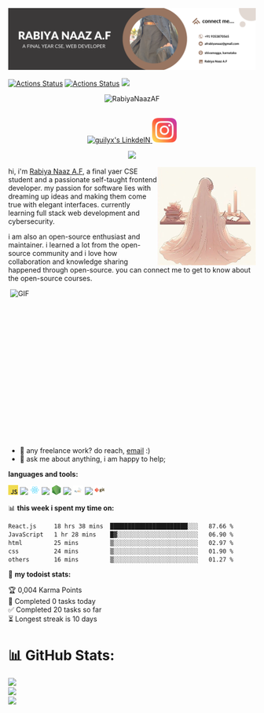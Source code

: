 <img src="rabiya naaz a.f.png" alt="Mokkapps GitHub README header image">

[![Actions Status](https://github.com/guilyx/guilyx/workflows/wakatime-stats/badge.svg)](https://github.com/RabiyaNaazAF/RabiyaNaazAF/actions)
[![Actions Status](https://github.com/guilyx/guilyx/workflows/update-gh-activity/badge.svg)](https://github.com/RabiyaNaazAF/RabiyaNaazAF/actions)
![](https://visitor-badge.glitch.me/badge?page_id=guilyx.guilyx)

<!-- <p align="center">
<img alt="loficity" width="600px" src="https://github.com/HyunCafe/HyunCafe/raw/main/assests/loficity.gif"</img>
</p> -->

<p align="center">
  <img src="https://socialify.git.ci/RabiyaNaazAF/RabiyaNaazAF/image?description=1&descriptionEditable=Hello%20world%20this%20is%20my%20profile%2C%20%0Awelcome&font=Rokkitt&forks=1&issues=1&language=1&name=1&owner=1&pattern=Circuit%20Board&pulls=1&stargazers=1&theme=Dark" alt="RabiyaNaazAF" width="700" height="300" />
</p>
<p align="center">
<br/>
<a href="https://www.linkedin.com/in/rabiya-naaz-a-f-546070258?utm_source=share&utm_campaign=share_via&utm_content=profile&utm_medium=android_app">
  <img alt="guilyx's LinkdeIN" width="50px" src="https://user-images.githubusercontent.com/43545812/144035037-0f415fc7-9f96-4517-a370-ccc6e78a714b.png" />
</a>
<a href="https://www.instagram.com/rab_sweety_a.f?igsh=MzNlNGNkZWQ4Mg==">
  <img alt="guilyx's Instagram" width="50px" src="2111463.webp" />
</a>
<a href="https://www.facebook.com/rab.sweetyaf?mibextid=ZbWKwL>
  <img alt="guilyx's Instagram" width="50px" src="2504903.webp" />
</a>
<br>
</p>
<p align="center">
  <img alig src="https://github-profile-trophy.vercel.app/?username=guilyx&theme=onedark&column=-1" />
</p>
<a href="#"><img align="right" src="4935438b32df588f7ec88ebe0e8e6763.webp" width="200 " height="200" /></a>

hi, i'm [Rabiya Naaz A.F](https://RabiyaNaazAF.me/), a final yaer CSE student and a passionate self-taught frontend developer. my passion for software lies with dreaming up ideas and making them come true with elegant interfaces. currently learning full stack web development and cybersecurity.

i am also an open-source enthusiast and maintainer. i learned a lot from the open-source community and i love how collaboration and knowledge sharing happened through open-source. you can connect me to get to know about the open-source courses.


  <img align="right" alt="GIF" src="https://github.com/abhisheknaiidu/abhisheknaiidu/blob/master/code.gif?raw=true" width="500" height="320" />
  
- 💼 any freelance work? do reach, [email](mailto:afrabiyanaaz@gmail.com) :)
- 💬 ask me about anything, i am happy to help;

**languages and tools:**  

<code><img height="20" src="https://raw.githubusercontent.com/github/explore/80688e429a7d4ef2fca1e82350fe8e3517d3494d/topics/javascript/javascript.png"></code>
<code><img height="20" src="https://www.bing.com/images/search?view=detailV2&ccid=jYcja5Jg&id=E8A66AD2ED0C2765880EAB1AAE82DB4CE7FC0CD4&thid=OIP.jYcja5Jg64PLcKLvs6fBRwHaED&mediaurl=https%3A%2F%2Fs3-alpha.figma.com%2Fhub%2Ffile%2F2714591175%2Fe1906d9b-540d-4ebd-b432-a8cf00472848-cover.png&exph=960&expw=1751&q=figma&simid=607998809689587706&form=IRPRST&ck=2BBBB0C233D95B418172430E3830068C&selectedindex=1&itb=0&cw=1145&ch=542&ajaxhist=0&ajaxserp=0&vt=0&sim=11"></code>
<code><img height="20" src="https://raw.githubusercontent.com/github/explore/80688e429a7d4ef2fca1e82350fe8e3517d3494d/topics/react/react.png"></code>
<code><img height="20" src="https://www.bing.com/images/search?view=detailV2&ccid=l0yBAeeG&id=5413C02E22F9E748341BCE55B5258B42D7524F50&thid=OIP.l0yBAeeGq2pBbFfLDHIQogHaHa&mediaurl=https%3A%2F%2Fth.bing.com%2Fth%2Fid%2FR.974c8101e786ab6a416c57cb0c7210a2%3Frik%3DUE9S10KLJbVVzg%26riu%3Dhttp%253a%252f%252f1.bp.blogspot.com%252f-m9wtHdE6ikk%252fUTFiWif2YVI%252fAAAAAAAABek%252fG9CisSfPxNs%252fs1600%252flogo%252bwordpress.png%26ehk%3DJMmmoQ5btmPDpRUDm44w7f6sG0l1H1vbnylnbUs9NJE%253d%26risl%3D%26pid%3DImgRaw%26r%3D0&exph=1600&expw=1600&q=wordpress&simid=607997555593249847&FORM=IRPRST&ck=EEA8B8A2F60D83A3DF3AAF7DEE1026B5&selectedIndex=0&itb=1&cw=1145&ch=542&ajaxhist=0&ajaxserp=0"></code>
<code><img height="20" src="https://raw.githubusercontent.com/github/explore/80688e429a7d4ef2fca1e82350fe8e3517d3494d/topics/nodejs/nodejs.png"></code>
<code><img height="20" src="https://www.bing.com/images/search?view=detailV2&ccid=o%2BwNqCyh&id=765B1B2D95417C84E11E717DDA2FC2D44CFDE32B&thid=OIP.o-wNqCyhGc3XpFMfCCFpigAAAA&mediaurl=https%3A%2F%2Fcodybonney.com%2Fimages%2F16x9%2Ftags%2Fhtml.png&exph=266&expw=474&q=html&simid=607996447478869473&FORM=IRPRST&ck=C59870B3EB73832517CB6A6EC9E39F76&selectedIndex=0&itb=0&cw=1145&ch=542&ajaxhist=0&ajaxserp=0"></code>
<code><img height="20" src="https://raw.githubusercontent.com/github/explore/80688e429a7d4ef2fca1e82350fe8e3517d3494d/topics/mysql/mysql.png"></code>
<code><img height="20" src="https://www.bing.com/images/search?view=detailV2&ccid=9GLqOe56&id=FC4B795E37BA387C2620E9EF6FCA9F033A49D581&thid=OIP.9GLqOe56aIqcRvqi0jCQegHaE8&mediaurl=https%3A%2F%2Fth.bing.com%2Fth%2Fid%2FR.f462ea39ee7a688a9c46faa2d230907a%3Frik%3DgdVJOgOfym%252fv6Q%26riu%3Dhttp%253a%252f%252fwww.goldenapplewebdesign.com%252fwp-content%252fuploads%252f2011%252f07%252fcss3.jpg%26ehk%3DXJePj%252bDwQf5elnrVTK24c%252fQvyJoDOV7RiybsjKJ7rso%253d%26risl%3D%26pid%3DImgRaw%26r%3D0&exph=1334&expw=2000&q=css&simid=608032847315406121&FORM=IRPRST&ck=71AA22B417C03D47A2E084C4FF5C369A&selectedIndex=1&itb=0&cw=1145&ch=542&ajaxhist=0&ajaxserp=0"></code>
<code><img height="20" src="https://raw.githubusercontent.com/github/explore/80688e429a7d4ef2fca1e82350fe8e3517d3494d/topics/git/git.png"></code>

📊 **this week i spent my time on:**
<!--START_SECTION:waka-->

```txt
React.js     18 hrs 38 mins  ██████████████████████░░░   87.66 %
JavaScript   1 hr 28 mins    █▓░░░░░░░░░░░░░░░░░░░░░░░   06.90 %
html         25 mins         ▒░░░░░░░░░░░░░░░░░░░░░░░░   02.97 %
css          24 mins         ▒░░░░░░░░░░░░░░░░░░░░░░░░   01.90 %
others       16 mins         ▒░░░░░░░░░░░░░░░░░░░░░░░░   01.27 %
```

<!--END_SECTION:waka-->

🚧 **my todoist stats:**
<!-- TODO-IST:START -->
🏆  0,004 Karma Points           
🌸  Completed 0 tasks today           
✅  Completed 20 tasks so far           
⏳  Longest streak is 10 days
<!-- TODO-IST:END -->


# 📊 GitHub Stats:
![](https://github-readme-stats.vercel.app/api?username=RabiyaNaazAF&theme=dark&hide_border=false&include_all_commits=true&count_private=true)<br/>
![](https://github-readme-streak-stats.herokuapp.com/?user=RabiyaNaazAF&theme=dark&hide_border=false)<br/>
![](https://github-readme-stats.vercel.app/api/top-langs/?username=RabiyaNaazAF&theme=dark&hide_border=false&include_all_commits=true&count_private=true&layout=compact)


<div>
<!-- 

- See my [full about page here](http://swyx.io/about) as well as [featured writing](https://www.swyx.io/#featured-writing).
- 👯 I am on the [Career Chats](https://careerchats.transistor.fm/), [Svelte Radio](https://www.svelteradio.com/), and [Swyx Mixtape](http://swyx.transistor.fm/) podcasts.
- 💬 Ask me about [Svelte](https://www.swyx.io/svelte-why/) and [React](https://www.youtube.com/watch?v=KJP1E-Y-xyo) and [Temporal](https://temporal.io) and [Airbyte](https://airbyte.io)!
- 📫 How to reach me: `swyx at hey dot com`
- 😄 Pronouns: he/him
- ⚡ Fun fact: I was once [detained in Cuba](https://dev.to/swyx/the-ux-of-proving-our-humanity-to-machines-nf#aside-my-time-as-a-cuban-detainee) on suspicion of being a spy

-->
</div>

<div>
```
  ____                  ____                      
 / __ \___  ___ ___    / __/__  __ _____________  
/ /_/ / _ \/ -_) _ \  _\ \/ _ \/ // / __/ __/ -_) 
\____/ .__/\__/_//_/ /___/\___/\_,_/_/  \__/\__/  
   _/_/                  __  __   _               
  / __/  _____ ______ __/ /_/ /  (_)__  ___ _     
 / _/| |/ / -_) __/ // / __/ _ \/ / _ \/ _ `/ _ _ 
/___/|___/\__/_/  \_, /\__/_//_/_/_//_/\_, (_|_|_)
                 /___/                /___/       
```
During my free time, I actively contribute to open-source projects on GitHub. Due to my significant contributions, 

You can read more about me and my open source journey at my website: [https://www.gautamkrishnar.com/](https://www.gautamkrishnar.com/)

<h3>Where to find me</h3>
<p><a href="https://github.com/RabiyaNaazAF" target="_blank"><img alt="Github" src="https://img.shields.io/badge/GitHub-%2312100E.svg?&style=for-the-badge&logo=Github&logoColor=white" /></a> <a href="https://x.com/rabiya45465"><img alt="Twitter" src="https://img.shields.io/badge/twitter-%231DA1F2.svg?&style=for-the-badge&logo=twitter&logoColor=white" /></a> <a href="https://www.instagram.com/rab_sweety_a.f?igsh=MzNlNGNkZWQ4Mg==" target="_blank"><img alt="Instagram" src="https://img.shields.io/badge/instagram-%231DA1F2.svg?&style=for-the-badge&logo=twitter&logoColor=white" /></a> <a href="https://www.linkedin.com/in/rabiya-naaz-a-f-546070258/?utm_source=share&utm_campaign=share_via&utm_content=profile&utm_medium=android_app" target="_blank"><img alt="LinkedIn" src="https://img.shields.io/badge/linkedin-%230077B5.svg?&style=for-the-badge&logo=linkedin&logoColor=white" /></a> 

</div>


